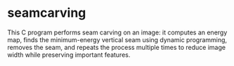 # seamcarving
This C program performs seam carving on an image: it computes an energy map, finds the minimum-energy vertical seam using dynamic programming, removes the seam, and repeats the process multiple times to reduce image width while preserving important features.
